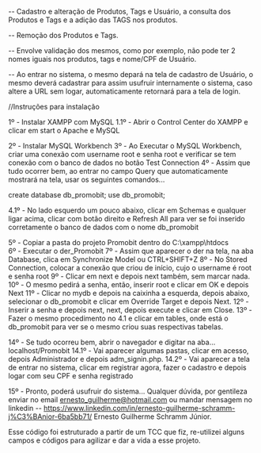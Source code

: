 -- Cadastro e alteração de Produtos, Tags e Usuário, a consulta dos Produtos e Tags e a adição das TAGS nos produtos.

-- Remoção dos Produtos e Tags.

-- Envolve validação dos mesmos, como por exemplo, não pode ter 2 nomes iguais nos produtos, tags e nome/CPF de Usuário.

-- Ao entrar no sistema, o mesmo depará na tela de cadastro de Usuário, o mesmo deverá cadastrar para assim usufruir internamente o sistema,
    caso altere a URL sem logar, automaticamente retornará para a tela de login.

//Instruções para instalação

1º - Instalar XAMPP com MySQL
1.1º - Abrir o Control Center do XAMPP e clicar em start o Apache e MySQL

2º - Instalar MySQL Workbench
3º - Ao Executar o MySQL Workbench, criar uma conexão com username root e senha root e verificar se tem conexão com o banco de dados no botão Test Connection
4º - Assim que tudo ocorrer bem, ao entrar no campo Query que automaticamente mostrará na tela, usar os seguintes comandos...

create database db_promobit;
use db_promobit;

4.1º - No lado esquerdo um pouco abaixo, clicar em Schemas e qualquer ligar acima, clicar com botão direito e Refresh All
        para ver se foi inserido corretamente o banco de dados com o nome db_promobit

5º - Copiar a pasta do projeto Promobit dentro do C:\xampp\htdocs\
6º - Executar o der_Promobit
7º - Assim que aparecer o der na tela, na aba Database, clica em Synchronize Model ou CTRL+SHIFT+Z
8º - No Stored Connection, colocar a conexão que criou de início, cujo o username é root e senha root
9º - Clicar em next e depois next também, sem marcar nada.
10º - O mesmo pedirá a senha, então, inserir root e clicar em OK e depois Next
11º - Clicar no mydb e depois na caixinha a esquerda, depois abaixo, selecionar o db_promobit e clicar em Override Target e depois Next.
12º - Inserir a senha e depois next, next, depois execute e clicar em Close.
13º - Fazer o mesmo procedimento no 4.1 e clicar em tables, onde está o db_promobit para ver se o mesmo criou suas respectivas tabelas.

14º - Se tudo ocorreu bem, abrir o navegador e digitar na aba... localhost/Promobit
14.1º - Vai aparecer algumas pastas, clicar em acesso, depois Administrador e depois adm_signin.php.
14.2º - Vai aparecer a tela de entrar no sistema, clicar em registrar agora, fazer o cadastro e depois logar com seu CPF e senha registrado

15º - Pronto, poderá usufruir do sistema... Qualquer dúvida, por gentileza enviar no email ernesto_guilherme@hotmail.com ou mandar mensagem no
        linkedin -- https://www.linkedin.com/in/ernesto-guilherme-schramm-j%C3%BAnior-6ba5bb71/
        Ernesto Guilherme Schramm Júnior.

Esse código foi estruturado a partir de um TCC que fiz, re-utilizei alguns campos e códigos para agilizar e dar a vida a esse projeto.



